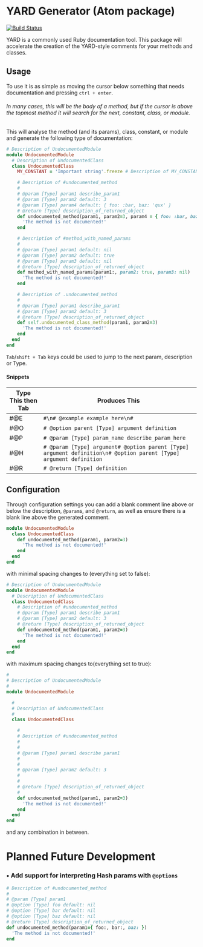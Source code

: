 # YARD Generator (Atom package)

[![Build Status](https://travis-ci.org/carlosbaraza/yard.svg)](https://travis-ci.org/carlosbaraza/yard)

YARD is a commonly used Ruby documentation tool. This package will accelerate
the creation of the YARD-style comments for your methods and classes.

## Usage

To use it is as simple as moving the cursor below something that needs documentation and pressing `ctrl + enter`.

###### In many cases, this will be the body of a method, but if the cursor is above the topmost method it will search for the next, constant, class, or module.

This will analyse the method (and its params), class, constant, or module and generate the following type of documentation:

```ruby
# Description of UndocumentedModule
module UndocumentedModule
  # Description of UndocumentedClass
  class UndocumentedClass
    MY_CONSTANT = 'Important string'.freeze # Description of MY_CONSTANT

    # Description of #undocumented_method
    #
    # @param [Type] param1 describe_param1
    # @param [Type] param2 default: 3
    # @param [Type] param4 default: { foo: :bar, baz: 'qux' }
    # @return [Type] description_of_returned_object
    def undocumented_method(param1, param2=3, param4 = { foo: :bar, baz: 'qux' })
      'The method is not documented!'
    end

    # Description of #method_with_named_params
    #
    # @param [Type] param1 default: nil
    # @param [Type] param2 default: true
    # @param [Type] param3 default: nil
    # @return [Type] description_of_returned_object
    def method_with_named_params(param1:, param2: true, param3: nil)
      'The method is not documented!'
    end

    # Description of .undocumented_method
    #
    # @param [Type] param1 describe_param1
    # @param [Type] param2 default: 3
    # @return [Type] description_of_returned_object
    def self.undocumented_class_method(param1, param2=3)
      'The method is not documented!'
    end
  end
end
```

`Tab`/`shift + Tab` keys could be used to jump to the next param, description or
Type.

#### Snippets

| Type This then Tab | Produces This                                                                                                      |
| ------------------ | ------------------------------------------------------------------------------------------------------------------ |
| #@E                | `#\n# @example example here\n#`                                                                                    |
| #@O                | `# @option parent [Type] argument definition`                                                                      |
| #@P                | `# @param [Type] param_name describe_param_here`                                                                   |
| #@H                | `# @param [Type] argument# @option parent [Type] argument definition\n# @option parent [Type] argument definition` |
| #@R                | `# @return [Type] definition`                                                                                      |

## Configuration

Through configuration settings you can add a blank comment line above or below the
description, `@param`s, and `@return`, as well as ensure there is a blank line
above the generated comment.

```ruby
module UndocumentedModule
  class UndocumentedClass
    def undocumented_method(param1, param2=3)
      'The method is not documented!'
    end
  end
end
```

with minimal spacing changes to (everything set to false):

```ruby
# Description of UndocumentedModule
module UndocumentedModule
  # Description of UndocumentedClass
  class UndocumentedClass
    # Description of #undocumented_method
    # @param [Type] param1 describe param1
    # @param [Type] param2 default: 3
    # @return [Type] description_of_returned_object
    def undocumented_method(param1, param2=3)
      'The method is not documented!'
    end
  end
end
```

with maximum spacing changes to(everything set to true):

```ruby
#
# Description of UndocumentedModule
#
module UndocumentedModule

  #
  # Description of UndocumentedClass
  #
  class UndocumentedClass

    #
    # Description of #undocumented_method
    #
    #
    # @param [Type] param1 describe param1
    #
    #
    # @param [Type] param2 default: 3
    #
    #
    # @return [Type] description_of_returned_object
    #
    def undocumented_method(param1, param2=3)
      'The method is not documented!'
    end
  end
end
```

and any combination in between.

# Planned Future Development

### • Add support for interpreting Hash params with `@options`

```ruby
# Description of #undocumented_method
#
# @param [Type] param1
# @option [Type] foo default: nil
# @option [Type] bar default: nil
# @option [Type] baz default: nil
# @return [Type] description_of_returned_object
def undocumented_method(param1={ foo:, bar:, baz: })
  'The method is not documented!'
end
```
